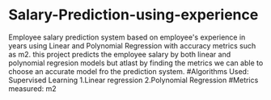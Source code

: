 # Salary-Prediction-using-experience
Employee salary prediction system based on employee's experience in years using Linear and Polynomial Regression with accuracy metrics such as m2.
this project predicts the employee salary by both linear and polynomial regresion models but atlast by finding the metrics we can able to choose an accurate model fro the prediction system.
#Algorithms Used:
  Supervised Learning
    1.Linear regression
    2.Polynomial Regression 
#Metrics measured:
  m2


